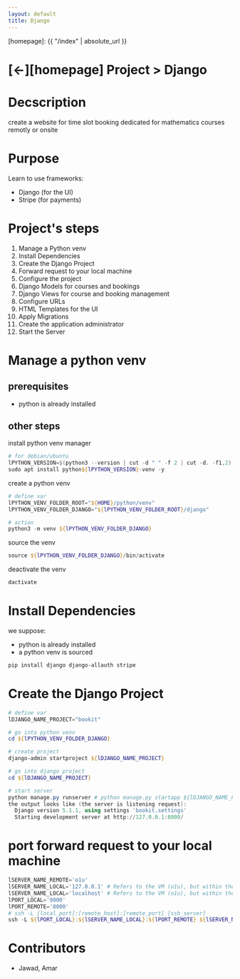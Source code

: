 ```yaml
---
layout: default
title: Django
---
```



[//]: #(Reference)
[homepage]:   {{ "/index" | absolute_url }}

# [&larr;][homepage] Project > Django
# Decscription

create a website for time slot booking dedicated for mathematics courses remotly or onsite

# Purpose
Learn to use frameworks:
  - Django (for the UI)
  - Stripe (for payments)


# Project's steps
1. Manage a Python venv
1. Install Dependencies
1. Create the Django Project
1. Forward request to your local machine
1. Configure the project
1. Django Models for courses and bookings
1. Django Views for course and booking management
1. Configure URLs
1. HTML Templates for the UI
1. Apply Migrations
1. Create the application administrator
1. Start the Server

# Manage a python venv
## prerequisites
- python is already installed
## other steps

install python venv manager
```powershell
# for debian/ubuntu
lPYTHON_VERSION=$(python3 --version | cut -d " " -f 2 | cut -d. -f1,2)
sudo apt install python${lPYTHON_VERSION}-venv -y
```

create a python venv
```powershell
# define var
lPYTHON_VENV_FOLDER_ROOT="${HOME}/python/venv"
lPYTHON_VENV_FOLDER_DJANGO="${lPYTHON_VENV_FOLDER_ROOT}/django"

# action
python3 -m venv ${lPYTHON_VENV_FOLDER_DJANGO}
```
source the venv
```powershell
source ${lPYTHON_VENV_FOLDER_DJANGO}/bin/activate
```

deactivate the venv
```powershell
dactivate
```


# Install Dependencies
we suppose:
  - python is already installed
  - a python venv is sourced
```powershell
pip install django django-allauth stripe
```



# Create the Django Project
```powershell
# define var
lDJANGO_NAME_PROJECT="bookit"

# go into python venv
cd ${lPYTHON_VENV_FOLDER_DJANGO}

# create project
django-admin startproject ${lDJANGO_NAME_PROJECT}

# go into django project
cd ${lDJANGO_NAME_PROJECT}

# start server
python manage.py runserver # python manage.py startapp ${lDJANGO_NAME_PROJECT}
the output looks like (the server is listening request):
  Django version 5.1.1, using settings 'bookit.settings'
  Starting development server at http://127.0.0.1:8000/
```

# port forward request to your local machine
```powershell
lSERVER_NAME_REMOTE='o1u'
lSERVER_NAME_LOCAL='127.0.0.1' # Refers to the VM (o1u), but within the context of the SSH connection.
lSERVER_NAME_LOCAL='localhost' # Refers to the VM (o1u), but within the context of the SSH connection.
lPORT_LOCAL='9000'
lPORT_REMOTE='8000'
# ssh -L [local_port]:[remote_host]:[remote_port] [ssh_server]
ssh -L ${lPORT_LOCAL}:${lSERVER_NAME_LOCAL}:${lPORT_REMOTE} ${lSERVER_NAME_REMOTE}
```

# Contributors
- Jawad, Amar
